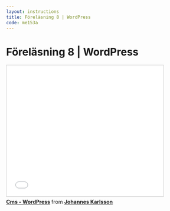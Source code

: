 ```yaml
---
layout: instructions
title: Föreläsning 8 | WordPress
code: me153a
---
```


# Föreläsning 8 | WordPress

<div class="video">
    <iframe src="//www.slideshare.net/slideshow/embed_code/key/tBev1IutFWHmF0" width="425" height="355" frameborder="0" marginwidth="0" marginheight="0" scrolling="no" style="border:1px solid #CCC; border-width:1px; margin-bottom:5px; max-width: 100%;" allowfullscreen> </iframe> <div style="margin-bottom:5px"> <strong> <a href="//www.slideshare.net/jokarlsson/cms-wordpress-54907811" title="Cms - WordPress" target="_blank">Cms - WordPress</a> </strong> from <strong><a href="//www.slideshare.net/jokarlsson" target="_blank">Johannes Karlsson</a></strong> </div>
</div>
